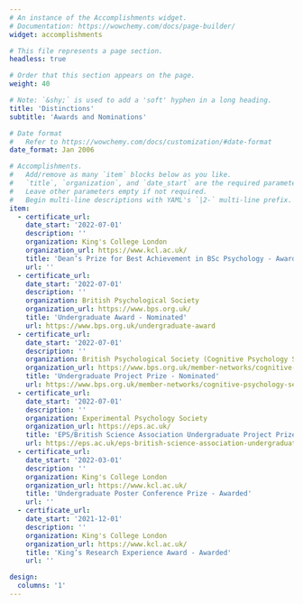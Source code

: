 ```yaml
---
# An instance of the Accomplishments widget.
# Documentation: https://wowchemy.com/docs/page-builder/
widget: accomplishments

# This file represents a page section.
headless: true

# Order that this section appears on the page.
weight: 40

# Note: `&shy;` is used to add a 'soft' hyphen in a long heading.
title: 'Distinctions'
subtitle: 'Awards and Nominations'

# Date format
#   Refer to https://wowchemy.com/docs/customization/#date-format
date_format: Jan 2006

# Accomplishments.
#   Add/remove as many `item` blocks below as you like.
#   `title`, `organization`, and `date_start` are the required parameters.
#   Leave other parameters empty if not required.
#   Begin multi-line descriptions with YAML's `|2-` multi-line prefix.
item:
  - certificate_url:
    date_start: '2022-07-01'
    description: ''
    organization: King's College London
    organization_url: https://www.kcl.ac.uk/
    title: 'Dean’s Prize for Best Achievement in BSc Psychology - Awarded'
    url: ''
  - certificate_url:
    date_start: '2022-07-01'
    description: ''
    organization: British Psychological Society
    organization_url: https://www.bps.org.uk/
    title: 'Undergraduate Award - Nominated'
    url: https://www.bps.org.uk/undergraduate-award
  - certificate_url: 
    date_start: '2022-07-01'
    description: ''
    organization: British Psychological Society (Cognitive Psychology Section)
    organization_url: https://www.bps.org.uk/member-networks/cognitive-psychology-section
    title: 'Undergraduate Project Prize - Nominated'
    url: https://www.bps.org.uk/member-networks/cognitive-psychology-section
  - certificate_url: 
    date_start: '2022-07-01'
    description: ''
    organization: Experimental Psychology Society
    organization_url: https://eps.ac.uk/
    title: 'EPS/British Science Association Undergraduate Project Prize - Nominated'
    url: https://eps.ac.uk/eps-british-science-association-undergraduate-project-prize/
  - certificate_url:
    date_start: '2022-03-01'
    description: ''
    organization: King's College London
    organization_url: https://www.kcl.ac.uk/
    title: 'Undergraduate Poster Conference Prize - Awarded'
    url: ''
  - certificate_url:
    date_start: '2021-12-01'
    description: ''
    organization: King's College London
    organization_url: https://www.kcl.ac.uk/
    title: 'King’s Research Experience Award - Awarded'
    url: ''

design:
  columns: '1'
---
```

